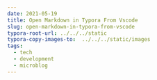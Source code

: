 ```yaml
---
date: 2021-05-19
title: Open Markdown in Typora From Vscode
slug: open-markdown-in-typora-from-vscode
typora-root-url: ../../../static
typora-copy-images-to:  ../../../static/images
tags:
  - tech
  - development
  - microblog
---
```

